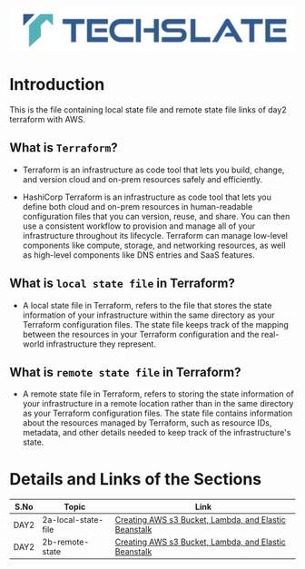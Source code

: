![TechSlate](../../global/images/ts.png)

# Introduction 

This is the file containing local state file and remote state file links of day2 terraform with AWS.

## What is ``Terraform``?

- Terraform is an infrastructure as code tool that lets you build, change, and version cloud and on-prem resources safely and efficiently.

- HashiCorp Terraform is an infrastructure as code tool that lets you define both cloud and on-prem resources in human-readable configuration files that you can version, reuse, and share. You can then use a consistent workflow to provision and manage all of your infrastructure throughout its lifecycle. Terraform can manage low-level components like compute, storage, and networking resources, as well as high-level components like DNS entries and SaaS features.

## What is ``local state file`` in Terraform?

- A local state file in Terraform, refers to the file that stores the state information of your infrastructure within the same directory as your Terraform configuration files. The state file keeps track of the mapping between the resources in your Terraform configuration and the real-world infrastructure they represent.

## What is ``remote state file`` in Terraform?

- A remote state file in Terraform,  refers to storing the state information of your infrastructure in a remote location rather than in the same directory as your Terraform configuration files. The state file contains information about the resources managed by Terraform, such as resource IDs, metadata, and other details needed to keep track of the infrastructure's state.

# Details and Links of the Sections 

|S.No                | Topic         | Link |
|----------------    |---------------|-------|
|DAY2| 2a-local-state-file|[Creating AWS s3 Bucket, Lambda, and Elastic Beanstalk](2a-local-state-file) |
|DAY2| 2b-remote-state|[Creating AWS s3 Bucket, Lambda, and Elastic Beanstalk](2b-remote-state) |